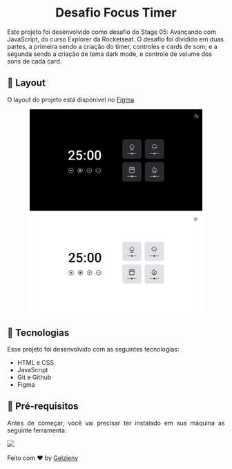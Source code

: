 <strong><h1 align="center">Desafio Focus Timer</h1></strong>

Este projeto foi desenvolvido como desafio do Stage 05: Avançando com JavaScript, do curso Explorer da Rocketseat. O desafio foi dividido em duas partes, 
a primeira sendo a criação do timer, controles e cards de som; e a segunda sendo a criação de tema dark mode, e controle de volume dos sons de cada card.

## 🎨 Layout

O layout do projeto está disponível no [Figma](https://www.figma.com/design/LPz4j6xdSJTwVhRze6qdyG/Stage-05---Focus-Timer-2.0-(Copy)?node-id=0-4&node-type=frame&t=5fHVY0YT2jOQEbRD-0)

<p align="center">
  <img alt="" src=".github/dark-mode.png" width="400">
  <img alt="" src=".github/white-mode.png" width="400">
</p>

## 🚀 Tecnologias

Esse projeto foi desenvolvido com as seguintes tecnologias:

- HTML e CSS
- JavaScript
- Git e Github
- Figma

## 🚀 Pré-requisitos

<p align="justify">Antes de começar, você vai precisar ter instalado em sua máquina as seguinte ferramenta:</p>

<a href="https://skillicons.dev">
  <img src="https://skillicons.dev/icons?i=vscode,figma,git" />
</a>


Feito com ♥ by [Gelzieny](https://gelzieny.dev)
